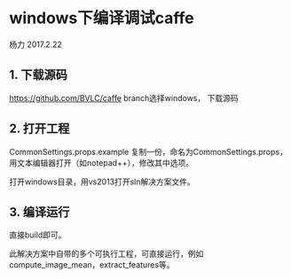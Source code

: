 # windows下编译调试caffe
杨力 2017.2.22 

## 1. 下载源码
https://github.com/BVLC/caffe
branch选择windows， 下载源码

## 2. 打开工程
CommonSettings.props.example 复制一份，命名为CommonSettings.props，用文本编辑器打开（如notepad++），修改其中选项。

打开windows目录，用vs2013打开sln解决方案文件。


## 3. 编译运行
直接build即可。

此解决方案中自带的多个可执行工程，可直接运行，例如compute_image_mean，extract_features等。
